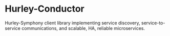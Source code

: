 # Hurley-Conductor
Hurley-Symphony client library implementing service discovery, service-to-service communications, and scalable, HA, reliable microservices.
